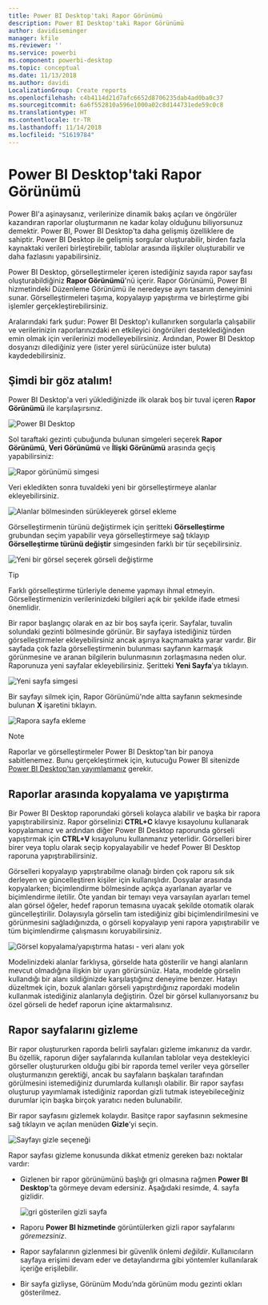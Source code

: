 ```yaml
---
title: Power BI Desktop'taki Rapor Görünümü
description: Power BI Desktop'taki Rapor Görünümü
author: davidiseminger
manager: kfile
ms.reviewer: ''
ms.service: powerbi
ms.component: powerbi-desktop
ms.topic: conceptual
ms.date: 11/13/2018
ms.author: davidi
LocalizationGroup: Create reports
ms.openlocfilehash: c4b4114d21d7afc6652d8706235dab4ad0ba0c37
ms.sourcegitcommit: 6a6f552810a596e1000a02c8d144731ede59c0c8
ms.translationtype: HT
ms.contentlocale: tr-TR
ms.lasthandoff: 11/14/2018
ms.locfileid: "51619784"
---
```

# <a name="report-view-in-power-bi-desktop"></a>Power BI Desktop'taki Rapor Görünümü
Power BI'a aşinaysanız, verilerinize dinamik bakış açıları ve öngörüler kazandıran raporlar oluşturmanın ne kadar kolay olduğunu biliyorsunuz demektir. Power BI, Power BI Desktop'ta daha gelişmiş özelliklere de sahiptir. Power BI Desktop ile gelişmiş sorgular oluşturabilir, birden fazla kaynaktaki verileri birleştirebilir, tablolar arasında ilişkiler oluşturabilir ve daha fazlasını yapabilirsiniz.

Power BI Desktop, görselleştirmeler içeren istediğiniz sayıda rapor sayfası oluşturabildiğiniz **Rapor Görünümü**'nü içerir. Rapor Görünümü, Power BI hizmetindeki Düzenleme Görünümü ile neredeyse aynı tasarım deneyimini sunar. Görselleştirmeleri taşıma, kopyalayıp yapıştırma ve birleştirme gibi işlemler gerçekleştirebilirsiniz.

Aralarındaki fark şudur: Power BI Desktop'ı kullanırken sorgularla çalışabilir ve verilerinizin raporlarınızdaki en etkileyici öngörüleri desteklediğinden emin olmak için verilerinizi modelleyebilirsiniz. Ardından, Power BI Desktop dosyanızı dilediğiniz yere (ister yerel sürücünüze ister buluta) kaydedebilirsiniz.

## <a name="lets-take-a-look"></a>Şimdi bir göz atalım!
Power BI Desktop'a veri yüklediğinizde ilk olarak boş bir tuval içeren **Rapor Görünümü** ile karşılaşırsınız.

![Power BI Desktop](media/desktop-report-view/pbi_reportviewinpbidesigner_reportview.png)

Sol taraftaki gezinti çubuğunda bulunan simgeleri seçerek **Rapor Görünümü**, **Veri Görünümü** ve **İlişki Görünümü** arasında geçiş yapabilirsiniz:

![Rapor görünümü simgesi](media/desktop-report-view/pbi_reportviewinpbidesigner_changeview.png)

Veri ekledikten sonra tuvaldeki yeni bir görselleştirmeye alanlar ekleyebilirsiniz.

![Alanlar bölmesinden sürükleyerek görsel ekleme](media/desktop-report-view/pbid_reportview_addvis.gif)

Görselleştirmenin türünü değiştirmek için şeritteki **Görselleştirme** grubundan seçim yapabilir veya görselleştirmeye sağ tıklayıp **Görselleştirme türünü değiştir** simgesinden farklı bir tür seçebilirsiniz.

![Yeni bir görsel seçerek görseli değiştirme](media/desktop-report-view/pbid_reportview_changevis.gif)

> [!TIP]
> Farklı görselleştirme türleriyle deneme yapmayı ihmal etmeyin. Görselleştirmenizin verilerinizdeki bilgileri açık bir şekilde ifade etmesi önemlidir.

Bir rapor başlangıç olarak en az bir boş sayfa içerir. Sayfalar, tuvalin solundaki gezinti bölmesinde görünür. Bir sayfaya istediğiniz türden görselleştirmeler ekleyebilirsiniz ancak aşırıya kaçmamakta yarar vardır. Bir sayfada çok fazla görselleştirmenin bulunması sayfanın karmaşık görünmesine ve aranan bilgilerin bulunmasının zorlaşmasına neden olur. Raporunuza yeni sayfalar ekleyebilirsiniz. Şeritteki **Yeni Sayfa**’ya tıklayın.

![Yeni sayfa simgesi](media/desktop-report-view/pbidesignerreportviewnewpage.png)

Bir sayfayı silmek için, Rapor Görünümü'nde altta sayfanın sekmesinde bulunan **X** işaretini tıklayın.

![Rapora sayfa ekleme](media/desktop-report-view/pbi_reportviewinpbidesigner_deletepage.png)

> [!NOTE]
> Raporlar ve görselleştirmeler Power BI Desktop'tan bir panoya sabitlenemez. Bunu gerçekleştirmek için, kutucuğu Power BI sitenizde [Power BI Desktop'tan yayımlamanız](desktop-upload-desktop-files.md) gerekir.

## <a name="copy-and-paste-between-reports"></a>Raporlar arasında kopyalama ve yapıştırma

Bir Power BI Desktop raporundaki görseli kolayca alabilir ve başka bir rapora yapıştırabilirsiniz. Rapor görselinizi **CTRL+C** klavye kısayolunu kullanarak kopyalamanız ve ardından diğer Power BI Desktop raporunda görseli yapıştırmak için **CTRL+V** kısayolunu kullanmanız yeterlidir. Görselleri birer birer veya toplu olarak seçip kopyalayabilir ve hedef Power BI Desktop raporuna yapıştırabilirsiniz. 

Görselleri kopyalayıp yapıştırabilme olanağı birden çok raporu sık sık derleyen ve güncelleştiren kişiler için kullanışlıdır. Dosyalar arasında kopyalarken; biçimlendirme bölmesinde açıkça ayarlanan ayarlar ve biçimlendirme iletilir. Öte yandan bir temayı veya varsayılan ayarları temel alan görsel öğeler, hedef raporun temasına uyacak şekilde otomatik olarak güncelleştirilir. Dolayısıyla görselin tam istediğiniz gibi biçimlendirilmesini ve görünmesini sağladığınızda, o görseli kopyalayıp yeni rapora yapıştırabilir ve tüm biçimlendirme çalışmasını koruyabilirsiniz.

![Görsel kopyalama/yapıştırma hatası - veri alanı yok](media/desktop-report-view/report-view_05.png)

Modelinizdeki alanlar farklıysa, görselde hata gösterilir ve hangi alanların mevcut olmadığına ilişkin bir uyarı görürsünüz. Hata, modelde görselin kullandığı bir alanı sildiğinizde karşılaştığınız deneyime benzer. Hatayı düzeltmek için, bozuk alanları görseli yapıştırdığınız rapordaki modelin kullanmak istediğiniz alanlarıyla değiştirin. Özel bir görsel kullanıyorsanız bu özel görseli de hedef raporun içine aktarmalısınız.




## <a name="hide-report-pages"></a>Rapor sayfalarını gizleme

Bir rapor oluştururken raporda belirli sayfaları gizleme imkanınız da vardır. Bu özellik, raporun diğer sayfalarında kullanılan tablolar veya destekleyici görseller oluştururken olduğu gibi bir raporda temel veriler veya görseller oluşturmanızın gerektiği, ancak bu sayfaların başkaları tarafından görülmesini istemediğiniz durumlarda kullanışlı olabilir. Bir rapor sayfası oluşturup yayımlamak istediğiniz rapordan gizli tutmak isteyebileceğiniz durumlar için başka birçok yaratıcı neden bulunabilir. 

Bir rapor sayfasını gizlemek kolaydır. Basitçe rapor sayfasının sekmesine sağ tıklayın ve açılan menüden **Gizle**’yi seçin.

![Sayfayı gizle seçeneği](media/desktop-report-view/report-view_05.png)

Rapor sayfası gizleme konusunda dikkat etmeniz gereken bazı noktalar vardır:

* Gizlenen bir rapor görünümünü başlığı gri olmasına rağmen **Power BI Desktop**’ta görmeye devam edersiniz. Aşağıdaki resimde, 4. sayfa gizlidir.

    ![gri gösterilen gizli sayfa](media/desktop-report-view/report-view_06.png)

* Raporu **Power BI hizmetinde** görüntülerken gizli rapor sayfalarını *göremezsiniz*.

* Rapor sayfalarının gizlenmesi bir güvenlik önlemi *değildir*. Kullanıcıların sayfaya erişimi devam eder ve detaylandırma gibi yöntemler kullanılarak içeriğe erişilebilir.

* Bir sayfa gizliyse, Görünüm Modu’nda görünüm modu gezinti okları gösterilmez.

